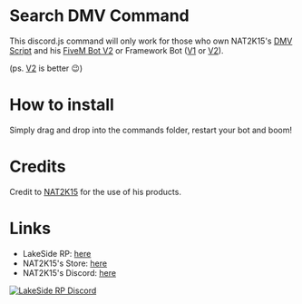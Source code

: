 # Search DMV Command

This discord.js command will only work for those who own NAT2K15's [DMV Script](https://store.nat2k15.xyz/store/DMV-Script) and his [FiveM Bot V2](https://store.nat2k15.xyz/store/fivem-botv2) or Framework Bot ([V1](https://store.nat2k15.xyz/store/fivem-framework) or [V2](https://store.nat2k15.xyz/store/framework-v2)).

(ps. [V2](https://store.nat2k15.xyz/store/framework-v2) is better 😉)


# How to install

Simply drag and drop into the commands folder, restart your bot and boom!

# Credits
Credit to [NAT2K15](https://discord.gg/nat2k15) for the use of his products.

# Links
* LakeSide RP: [here](https://discord.gg/vamqgeRSUg)
* NAT2K15's Store: [here](https://store.nat2k15.xyz)
* NAT2K15's Discord: [here](https://discord.gg/nat2k15)


[![LakeSide RP Discord](https://lakesideroleplay.com/img/logo.png "LakeSide RP Discord")](https://discord.gg/vamqgeRSUg)

